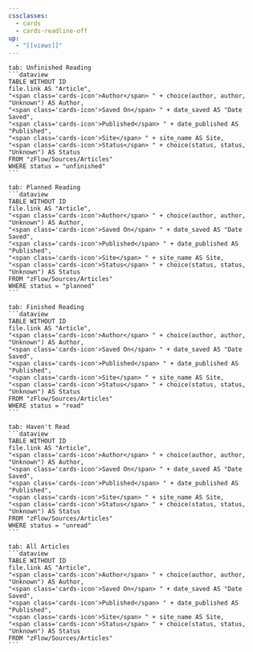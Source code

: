 ```yaml
---
cssclasses:
  - cards
  - cards-readline-off
up:
  - "[[views]]"
---
```


````tabs
tab: Unfinished Reading
```dataview
TABLE WITHOUT ID
file.link AS "Article",
"<span class='cards-icon'>Author</span> " + choice(author, author, "Unknown") AS Author,
"<span class='cards-icon'>Saved On</span> " + date_saved AS "Date Saved",
"<span class='cards-icon'>Published</span> " + date_published AS "Published",
"<span class='cards-icon'>Site</span> " + site_name AS Site,
"<span class='cards-icon'>Status</span> " + choice(status, status, "Unknown") AS Status
FROM "zFlow/Sources/Articles"
WHERE status = "unfinished"
```

tab: Planned Reading
```dataview
TABLE WITHOUT ID
file.link AS "Article",
"<span class='cards-icon'>Author</span> " + choice(author, author, "Unknown") AS Author,
"<span class='cards-icon'>Saved On</span> " + date_saved AS "Date Saved",
"<span class='cards-icon'>Published</span> " + date_published AS "Published",
"<span class='cards-icon'>Site</span> " + site_name AS Site,
"<span class='cards-icon'>Status</span> " + choice(status, status, "Unknown") AS Status
FROM "zFlow/Sources/Articles"
WHERE status = "planned"
```

tab: Finished Reading
```dataview
TABLE WITHOUT ID
file.link AS "Article",
"<span class='cards-icon'>Author</span> " + choice(author, author, "Unknown") AS Author,
"<span class='cards-icon'>Saved On</span> " + date_saved AS "Date Saved",
"<span class='cards-icon'>Published</span> " + date_published AS "Published",
"<span class='cards-icon'>Site</span> " + site_name AS Site,
"<span class='cards-icon'>Status</span> " + choice(status, status, "Unknown") AS Status
FROM "zFlow/Sources/Articles"
WHERE status = "read"
```

tab: Haven't Read
```dataview
TABLE WITHOUT ID
file.link AS "Article",
"<span class='cards-icon'>Author</span> " + choice(author, author, "Unknown") AS Author,
"<span class='cards-icon'>Saved On</span> " + date_saved AS "Date Saved",
"<span class='cards-icon'>Published</span> " + date_published AS "Published",
"<span class='cards-icon'>Site</span> " + site_name AS Site,
"<span class='cards-icon'>Status</span> " + choice(status, status, "Unknown") AS Status
FROM "zFlow/Sources/Articles"
WHERE status = "unread"
```

tab: All Articles
```dataview
TABLE WITHOUT ID
file.link AS "Article",
"<span class='cards-icon'>Author</span> " + choice(author, author, "Unknown") AS Author,
"<span class='cards-icon'>Saved On</span> " + date_saved AS "Date Saved",
"<span class='cards-icon'>Published</span> " + date_published AS "Published",
"<span class='cards-icon'>Site</span> " + site_name AS Site,
"<span class='cards-icon'>Status</span> " + choice(status, status, "Unknown") AS Status
FROM "zFlow/Sources/Articles"
```
````

